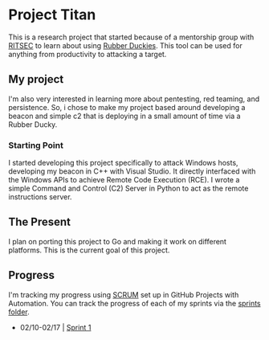 # Project Titan

This is a research project that started because of a mentorship group with [RITSEC](https://ritsec.club) to learn about using [Rubber Duckies](https://shop.hak5.org/products/usb-rubber-ducky-deluxe). This tool can be used for anything from productivity to attacking a target.

## My project

I'm also very interested in learning more about pentesting, red teaming, and persistence. So, i chose to make my project based around developing a beacon and simple c2 that is deploying in a small amount of time via a Rubber Ducky.

### Starting Point

I started developing this project specifically to attack Windows hosts, developing my beacon in C++ with Visual Studio. It directly interfaced with the Windows APIs to achieve Remote Code Execution (RCE). I wrote a simple Command and Control (C2) Server in Python to act as the remote instructions server.

## The Present

I plan on porting this project to Go and making it work on different platforms. This is the current goal of this project.

## Progress

I'm tracking my progress using [SCRUM](https://www.scrum.org/) set up in GitHub Projects with Automation. You can track the progress of each of my sprints via the [sprints folder](/sprints).

- 02/10-02/17 | [Sprint 1](/sprints/sprint1.md)